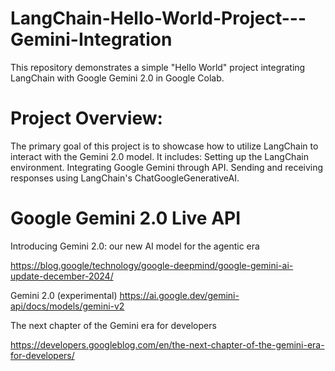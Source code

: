 # LangChain-Hello-World-Project---Gemini-Integration
This repository demonstrates a simple "Hello World" project integrating LangChain with Google Gemini 2.0 in Google Colab.
# 
# Project Overview: 
The primary goal of this project is to showcase how to utilize LangChain to interact with the Gemini 2.0 model. It includes:
Setting up the LangChain environment.
Integrating Google Gemini through API.
Sending and receiving responses using LangChain's ChatGoogleGenerativeAI.

# Google Gemini 2.0 Live API
Introducing Gemini 2.0: our new AI model for the agentic era

https://blog.google/technology/google-deepmind/google-gemini-ai-update-december-2024/

Gemini 2.0 (experimental)
https://ai.google.dev/gemini-api/docs/models/gemini-v2

The next chapter of the Gemini era for developers

https://developers.googleblog.com/en/the-next-chapter-of-the-gemini-era-for-developers/
